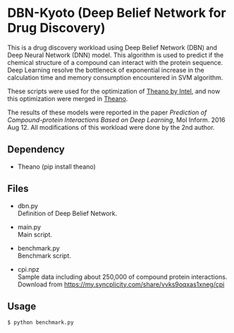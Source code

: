 DBN-Kyoto (Deep Belief Network for Drug Discovery)
==================================================

This is a drug discovery workload using Deep Belief Network (DBN) and Deep Neural Network (DNN) model.
This algorithm is used to predict if the chemical structure of a compound can interact with the protein sequence.
Deep Learning resolve the bottleneck of exponential increase in the calculation time and memory consumption encountered in SVM algorithm.

These scripts were used for the optimization of [Theano by Intel](https://github.com/intel/theano),
and now this optimization were merged in [Theano](https://github.com/theano/theano).

The results of these models were reported in the paper _Prediction of Compound-protein Interactions Based on Deep Learning_, Mol Inform. 2016 Aug 12.
All modifications of this workload were done by the 2nd author.

Dependency
----------

- Theano (pip install theano)

Files
-----

- dbn.py  
Definition of Deep Belief Network.

- main.py  
Main script.

- benchmark.py  
Benchmark script.

- cpi.npz  
Sample data including about 250,000 of compound protein interactions.  
Download from https://my.syncplicity.com/share/vvks9oqxas1xneg/cpi

Usage
-----

    $ python benchmark.py
